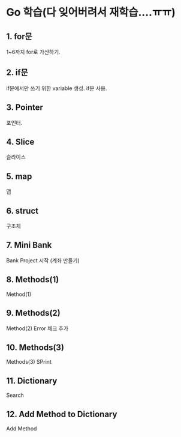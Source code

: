 # Go 학습(다 잊어버려서 재학습....ㅠㅠ)

## 1. for문

1~6까지 for로 가산하기.

## 2. if문

if문에서만 쓰기 위한 variable 생성. if문 사용.

## 3. Pointer

포인터.

## 4. Slice

슬라이스

## 5. map

맵

## 6. struct

구조체

## 7. Mini Bank

Bank Project 시작 (계좌 만들기)

## 8. Methods(1)

Method(1)

## 9. Methods(2)

Method(2)
Error 체크 추가

## 10. Methods(3)

Methods(3)
SPrint

## 11. Dictionary

Search

## 12. Add Method to Dictionary

Add Method
